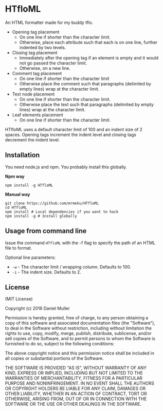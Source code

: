 HTfloML
===========

An HTML formatter made for my buddy tflo.

  * Opening tag placement
    * On one line if shorter than the character limit.
    * Otherwise, place each attribute such that each is on one line, further indented by two levels.
  * Closing tag placement
    * Immediately after the opening tag if an element is empty and it would not go passed the character limit.
    * Otherwise, on a new line.
  * Comment tag placement
    * On one line if shorter than the character limit
    * Otherwise place the comment such that paragraphs (delimited by empty lines) wrap at the character limit.
  * Text node placement
    * On one line if shorter than the character limit.
    * Otherwise place the text such that paragraphs (delimited by empty lines) wrap at the character limit.
  * Leaf elements placement
    * On one line if shorter than the character limit.

HTfloML uses a default character limit of 100 and an indent size of 2 spaces. Opening tags increment
the indent level and closing tags decrement the indent level.

Installation
------------

You need node.js and npm. You probably install this globally.

**Npm way**

	npm install -g HTfloML

**Manual way**

	git clone https://github.com/mrmeku/HTfloML
	cd HTfloML
	npm install # Local dependencies if you want to hack
	npm install -g # Install globally


Usage from command line
-----------------------

Issue the command `HTfloML` with the -f flag to specify the path of an HTML file to format.

Optional line parameters:

* `-w` - The character limit / wrapping column. Defaults to 100.
* `-i` - The indent size. Defaults to 2.


License
-------

(MIT License)

Copyright (c) 2016 Daniel Muller

Permission is hereby granted, free of charge, to any person obtaining a copy of this software and
associated documentation files (the "Software"), to deal in the Software without restriction,
including without limitation the rights to use, copy, modify, merge, publish, distribute,
sublicense, and/or sell copies of the Software, and to permit persons to whom the Software is
furnished to do so, subject to the following conditions:

The above copyright notice and this permission notice shall be included in all copies or
substantial portions of the Software.

THE SOFTWARE IS PROVIDED "AS IS", WITHOUT WARRANTY OF ANY KIND, EXPRESS OR IMPLIED, INCLUDING BUT
NOT LIMITED TO THE WARRANTIES OF MERCHANTABILITY, FITNESS FOR A PARTICULAR PURPOSE AND
NONINFRINGEMENT. IN NO EVENT SHALL THE AUTHORS OR COPYRIGHT HOLDERS BE LIABLE FOR ANY CLAIM, DAMAGES
OR OTHER LIABILITY, WHETHER IN AN ACTION OF CONTRACT, TORT OR OTHERWISE, ARISING FROM, OUT OF OR IN
CONNECTION WITH THE SOFTWARE OR THE USE OR OTHER DEALINGS IN THE SOFTWARE.
